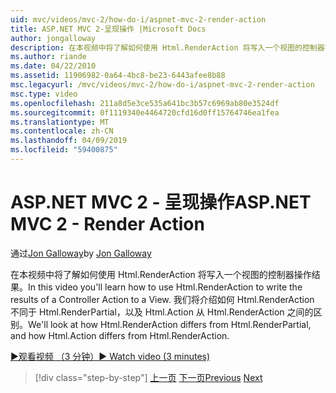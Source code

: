 ```yaml
---
uid: mvc/videos/mvc-2/how-do-i/aspnet-mvc-2-render-action
title: ASP.NET MVC 2-呈现操作 |Microsoft Docs
author: jongalloway
description: 在本视频中将了解如何使用 Html.RenderAction 将写入一个视图的控制器操作结果。 我们将看一下 Html.RenderAction 有何不同 fr...
ms.author: riande
ms.date: 04/22/2010
ms.assetid: 11906982-0a64-4bc8-be23-6443afee8b88
msc.legacyurl: /mvc/videos/mvc-2/how-do-i/aspnet-mvc-2-render-action
msc.type: video
ms.openlocfilehash: 211a8d5e3ce535a641bc3b57c6969ab80e3524df
ms.sourcegitcommit: 0f1119340e4464720cfd16d0ff15764746ea1fea
ms.translationtype: MT
ms.contentlocale: zh-CN
ms.lasthandoff: 04/09/2019
ms.locfileid: "59400875"
---
```

# <a name="aspnet-mvc-2---render-action"></a><span data-ttu-id="9be2c-104">ASP.NET MVC 2 - 呈现操作</span><span class="sxs-lookup"><span data-stu-id="9be2c-104">ASP.NET MVC 2 - Render Action</span></span>

<span data-ttu-id="9be2c-105">通过[Jon Galloway](https://github.com/jongalloway)</span><span class="sxs-lookup"><span data-stu-id="9be2c-105">by [Jon Galloway](https://github.com/jongalloway)</span></span>

<span data-ttu-id="9be2c-106">在本视频中将了解如何使用 Html.RenderAction 将写入一个视图的控制器操作结果。</span><span class="sxs-lookup"><span data-stu-id="9be2c-106">In this video you'll learn how to use Html.RenderAction to write the results of a Controller Action to a View.</span></span> <span data-ttu-id="9be2c-107">我们将介绍如何 Html.RenderAction 不同于 Html.RenderPartial，以及 Html.Action 从 Html.RenderAction 之间的区别。</span><span class="sxs-lookup"><span data-stu-id="9be2c-107">We'll look at how Html.RenderAction differs from Html.RenderPartial, and how Html.Action differs from Html.RenderAction.</span></span>

[<span data-ttu-id="9be2c-108">&#9654;观看视频 （3 分钟）</span><span class="sxs-lookup"><span data-stu-id="9be2c-108">&#9654; Watch video (3 minutes)</span></span>](https://channel9.msdn.com/Blogs/ASP-NET-Site-Videos/aspnet-mvc-2-render-action)

> [!div class="step-by-step"]
> <span data-ttu-id="9be2c-109">[上一页](aspnet-mvc-2-areas.md)
> [下一页](5-minute-introduction-to-aspnet-mvc.md)</span><span class="sxs-lookup"><span data-stu-id="9be2c-109">[Previous](aspnet-mvc-2-areas.md)
[Next](5-minute-introduction-to-aspnet-mvc.md)</span></span>

